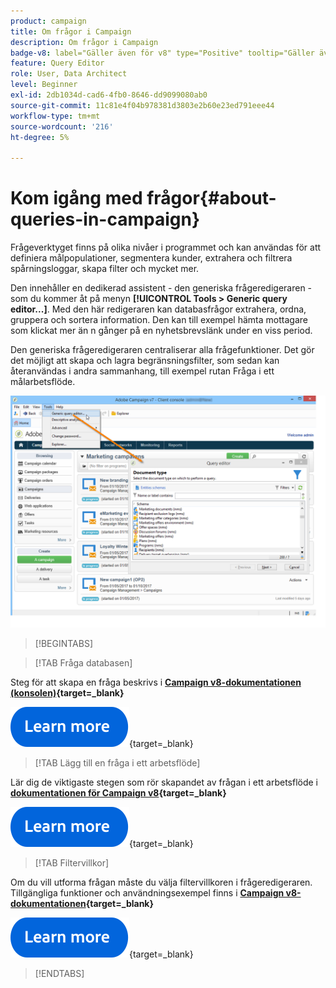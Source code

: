 ```yaml
---
product: campaign
title: Om frågor i Campaign
description: Om frågor i Campaign
badge-v8: label="Gäller även för v8" type="Positive" tooltip="Gäller även Campaign v8"
feature: Query Editor
role: User, Data Architect
level: Beginner
exl-id: 2db1034d-cad6-4fb0-8646-dd9099080ab0
source-git-commit: 11c81e4f04b978381d3803e2b60e23ed791eee44
workflow-type: tm+mt
source-wordcount: '216'
ht-degree: 5%

---
```


# Kom igång med frågor{#about-queries-in-campaign}

Frågeverktyget finns på olika nivåer i programmet och kan användas för att definiera målpopulationer, segmentera kunder, extrahera och filtrera spårningsloggar, skapa filter och mycket mer.

Den innehåller en dedikerad assistent - den generiska frågeredigeraren - som du kommer åt på menyn **[!UICONTROL Tools > Generic query editor...]**. Med den här redigeraren kan databasfrågor extrahera, ordna, gruppera och sortera information. Den kan till exempel hämta mottagare som klickat mer än n gånger på en nyhetsbrevslänk under en viss period.

Den generiska frågeredigeraren centraliserar alla frågefunktioner. Det gör det möjligt att skapa och lagra begränsningsfilter, som sedan kan återanvändas i andra sammanhang, till exempel rutan Fråga i ett målarbetsflöde.

![Öppna frågeredigeraren och välj en tabell](assets/query_editor_nveau_21.png)


>[!BEGINTABS]

>[!TAB Fråga databasen]

Steg för att skapa en fråga beskrivs i **[Campaign v8-dokumentationen (konsolen)](https://experienceleague.adobe.com/en/docs/campaign/campaign-v8/data/query/query-editor){target=_blank}**


[![bild](../../assets/do-not-localize/learn-more-button.svg)](https://experienceleague.adobe.com/en/docs/campaign/campaign-v8/data/query/query-editor){target=_blank}


>[!TAB Lägg till en fråga i ett arbetsflöde]

Lär dig de viktigaste stegen som rör skapandet av frågan i ett arbetsflöde i **[dokumentationen för Campaign v8](https://experienceleague.adobe.com/en/docs/campaign/automation/workflows/wf-activities/targeting-activities/query){target=_blank}**

[![bild](../../assets/do-not-localize/learn-more-button.svg)](https://experienceleague.adobe.com/en/docs/campaign/automation/workflows/wf-activities/targeting-activities/query){target=_blank}

>[!TAB Filtervillkor]

Om du vill utforma frågan måste du välja filtervillkoren i frågeredigeraren. Tillgängliga funktioner och användningsexempel finns i **[Campaign v8-dokumentationen](https://experienceleague.adobe.com/en/docs/campaign/campaign-v8/data/query/filter-conditions){target=_blank}**

[![bild](../../assets/do-not-localize/learn-more-button.svg)](https://experienceleague.adobe.com/en/docs/campaign/campaign-v8/data/query/filter-conditions){target=_blank}

>[!ENDTABS]


